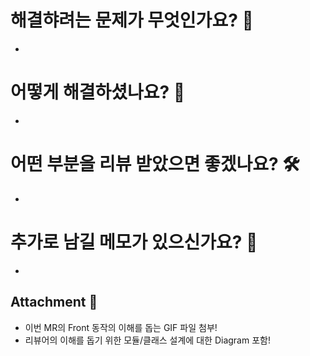 # 해결햐려는 문제가 무엇인가요? 🤔

*

# 어떻게 해결하셨나요? 🔑

*

# 어떤 부분을 리뷰 받았으면 좋겠나요? 🛠️

*

# 추가로 남길 메모가 있으신가요? 📝

*

## Attachment 📸

* 이번 MR의 Front 동작의 이해를 돕는 GIF 파일 첨부!
* 리뷰어의 이해를 돕기 위한 모듈/클래스 설계에 대한 Diagram 포함!
